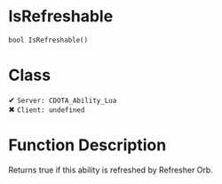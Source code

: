 # IsRefreshable
```
bool IsRefreshable()
```
# Class
✔ `Server: CDOTA_Ability_Lua`  
✖ `Client: undefined`  

# Function Description
Returns true if this ability is refreshed by Refresher Orb.
